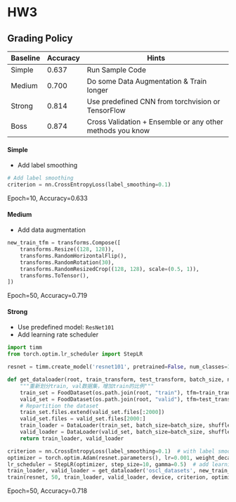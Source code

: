 # HW3

## Grading Policy

|Baseline|Accuracy|Hints|
|----|----|----|
| Simple | 0.637 | Run Sample Code |
| Medium | 0.700 | Do some Data Augmentation & Train longer |
| Strong | 0.814 | Use predefined CNN from torchvision or TensorFlow |
| Boss | 0.874 | Cross Validation + Ensemble or any other methods you know |

#### Simple

- Add label smoothing

```python
# Add label smoothing
criterion = nn.CrossEntropyLoss(label_smoothing=0.1)
```

Epoch=10, Accuracy=0.633

#### Medium

- Add data augmentation

```python
new_train_tfm = transforms.Compose([
    transforms.Resize((128, 128)),
    transforms.RandomHorizontalFlip(),
    transforms.RandomRotation(30),
    transforms.RandomResizedCrop((128, 128), scale=(0.5, 1)),
    transforms.ToTensor(),
])
```

Epoch=50, Accuracy=0.719

#### Strong

- Use predefined model: `ResNet101`
- Add learning rate scheduler

```python
import timm
from torch.optim.lr_scheduler import StepLR

resnet = timm.create_model('resnet101', pretrained=False, num_classes=11).to(device)

def get_dataloader(root, train_transform, test_transform, batch_size, num_workers=0):
    """重新划分train, val数据集，增加train的比例"""
    train_set = FoodDataset(os.path.join(root, "train"), tfm=train_transform)
    valid_set = FoodDataset(os.path.join(root, "valid"), tfm=test_transform)
    # Repartition the dataset
    train_set.files.extend(valid_set.files[:2000])
    valid_set.files = valid_set.files[2000:]
    train_loader = DataLoader(train_set, batch_size=batch_size, shuffle=True, num_workers=num_workers, pin_memory=True)
    valid_loader = DataLoader(valid_set, batch_size=batch_size, shuffle=False, num_workers=num_workers, pin_memory=True)
    return train_loader, valid_loader

criterion = nn.CrossEntropyLoss(label_smoothing=0.1)  # with label smoothing
optimizer = torch.optim.Adam(resnet.parameters(), lr=0.001, weight_decay=1e-5)
lr_scheduler = StepLR(optimizer, step_size=10, gamma=0.5)  # add learning rate scheduler
train_loader, valid_loader = get_dataloader('oscl_datasets', new_train_tfm, test_tfm, batch_size)
train(resnet, 50, train_loader, valid_loader, device, criterion, optimizer, lr_scheduler=lr_scheduler, exp_name='strong_resnet', patience=-1)
```

Epoch=50, Accuracy=0.718
